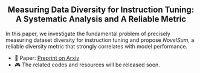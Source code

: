 <p align="center">
 <h2 align="center">Measuring Data Diversity for Instruction Tuning: <br> A Systematic Analysis and A Reliable Metric </h2>
</p>


In this paper, we investigate the fundamental problem of precisely measuring dataset diversity for instruction tuning and propose *NovelSum*, a reliable diversity metric that strongly correlates with model performance. 

 - 📖 Paper: [Preprint on Arxiv](https://arxiv.org/abs/2502.17184)
 - 🎮 The related codes and resources will be released soon.

